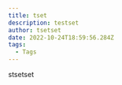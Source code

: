 ```yaml
---
title: tset
description: testset
author: tsetset
date: 2022-10-24T18:59:56.284Z
tags:
  - Tags
---
```

s﻿tsetset